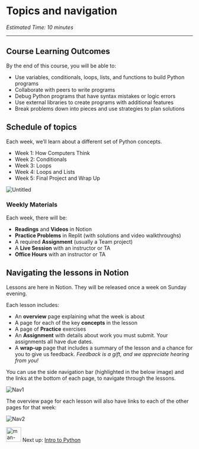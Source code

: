 # Topics and navigation

_Estimated Time: 10 minutes_

---

## Course Learning Outcomes

By the end of this course, you will be able to:

- Use variables, conditionals, loops, lists, and functions to build Python programs
- Collaborate with peers to write programs
- Debug Python programs that have syntax mistakes or logic errors
- Use external libraries to create programs with additional features
- Break problems down into pieces and use strategies to plan solutions

## Schedule of topics

Each week, we’ll learn about a different set of Python concepts.

- Week 1: How Computers Think
- Week 2: Conditionals
- Week 3: Loops
- Week 4: Loops and Lists
- Week 5: Final Project and Wrap Up

![Untitled](/future-proof-with-python/learning-with-kibo/lesson-topics-and-navigation/untitled.png)

### Weekly Materials

Each week, there will be:

- **Readings** and **Videos** in Notion
- **Practice Problems** in Replit (with solutions and video walkthroughs)
- A required **Assignment** (usually a Team project)
- A **Live Session** with an instructor or TA
- **Office Hours** with an instructor or TA

## Navigating the lessons in Notion

Lessons are here in Notion. They will be released once a week on Sunday evening.

Each lesson includes:

- An **overview** page explaining what the week is about
- A page for each of the key **concepts** in the lesson
- A page of **Practice** exercises
- An **Assignment** with details about work you must submit. Your assignments all have due dates.
- A **wrap-up** page that includes a summary of the lesson and a chance for you to give us feedback.
  _Feedback is a gift, and we appreciate hearing from you!_

You can use the side navigation bar (highlighted in the below image) and the links at the bottom of each page, to navigate through the lessons.

![Nav1](/future-proof-with-python/learning-with-kibo/nav1.png)

The overview page for each lesson will also have links to each of the other pages for that week:

![Nav2](/future-proof-with-python/learning-with-kibo/nav2.png)

<aside>

<img src="/future-proof-with-python/learning-with-kibo/man-in-hike.png" alt="man-in-hike.png" width="40px" /> Next up: [Intro to Python](/future-proof-with-python/learning-with-kibo/intro-to-programming-in-python.md)

</aside>
